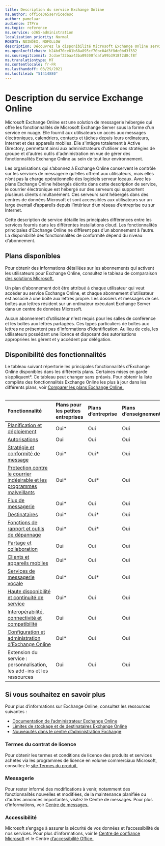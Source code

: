 ```yaml
---
title: Description du service Exchange Online
ms.author: office365servicedesc
author: pamelaar
audience: ITPro
ms.topic: reference
ms.service: o365-administration
localization_priority: Normal
ROBOTS: NOINDEX, NOFOLLOW
description: Découvrez la disponibilité Microsoft Exchange Online service et des fonctionnalités dans les plans Microsoft 365 et Office 365.
ms.openlocfilehash: b24bd70ce81b68a895cf70bc04d3f8dc0bd3f332
ms.sourcegitcommit: 2cdaef22baa43ba09300fdafa99b3918f2d8cf8f
ms.translationtype: MT
ms.contentlocale: fr-FR
ms.lasthandoff: 03/29/2021
ms.locfileid: "51414880"
---
```

# <a name="exchange-online-service-description"></a>Description du service Exchange Online

Microsoft Exchange Online est une solution de messagerie hébergée qui offre les fonctionnalités de Microsoft Exchange Server sous la forme d'un service en nuage. Elle fournit aux utilisateurs un accès aux messages électroniques, calendriers, contacts et tâches depuis leurs ordinateurs, Internet et des appareils mobiles. Elle s'intègre totalement à Active Directory, permettant ainsi aux administrateurs d'utiliser des stratégies de groupe et d'autres outils d'administration en vue de gérer des fonctionnalités Exchange Online au sein de tout leur environnement.
  
Les organisations qui s’abonnez à Exchange Online conservent le contrôle sur les services de messagerie qu’elles offrent aux utilisateurs, mais elles n’ont pas la charge opérationnelle des logiciels serveur locaux. Avec les plans Exchange Online hébergés décrits dans cette description de service, le courrier électronique est hébergé sur des serveurs qui supportent plusieurs clients simultanément. Ces serveurs sont hébergés dans des centres de données Microsoft et sont accessibles aux utilisateurs sur un large éventail d’appareils depuis l’intérieur d’un réseau d’entreprise ou sur Internet.

Cette description de service détaille les principales différences entre les services fournis dans les différentes installations cloud. Les fonctionnalités principales d’Exchange Online ne diffèrent pas d’un abonnement à l’autre. La disponibilité des fonctionnalités de conformité dépend du niveau d’abonnement.
  
## <a name="available-plans"></a>Plans disponibles

Pour obtenir des informations détaillées sur les abonnements qui activent les utilisateurs pour Exchange Online, consultez le tableau de comparaison [des solutions Microsoft.](https://go.microsoft.com/fwlink/?linkid=2139145)

Un plan d'abonnement doit être attribué à chaque utilisateur qui veut accéder au service Exchange Online, et chaque abonnement d'utilisateur est associé à une boîte aux lettres propre. Les dossiers et messages de ces boîtes aux lettres résident sur un ordinateur exécutant Exchange Server dans un centre de données Microsoft.
  
Aucun abonnement d'utilisateur n'est requis pour les salles de conférence et les boîtes aux lettres partagées. Ces types particuliers de boîtes aux lettres ne présentent pas d'informations d'identification. Au lieu de cela, les utilisateurs possédant une licence et disposant des autorisations appropriées les gèrent et y accèdent par délégation.

## <a name="feature-availability"></a>Disponibilité des fonctionnalités

Le tableau suivant répertorie les principales fonctionnalités d’Exchange Online disponibles dans les différents plans. Certaines mises en garde s’appliquent*. Ce tableau peut changer sans préavis. Pour obtenir la liste complète des fonctionnalités Exchange Online les plus à jour dans les différents plans, voir [Comparer les plans Exchange Online.](https://www.microsoft.com/microsoft-365/exchange/compare-microsoft-exchange-online-plans)<br><br>
  
| Fonctionnalité | Plans pour les petites entreprises | Plans d’entreprise | Plans d’enseignement | GCC | GCC-High | DOD | 
|:-----|:-----|:-----|:-----|:-----|:-----|:-----|
|[Planification et déploiement](planning-and-deployment.md)|Oui*|Oui|Oui|Oui|Oui|Oui|
|[Autorisations](permissions.md)|Oui|Oui|Oui|Oui|Oui|Oui|
|[Stratégie et conformité de message](message-policy-and-compliance.md)|Oui*|Oui*|Oui|Oui|Oui|Oui|
|[Protection contre le courrier indésirable et les programmes malveillants](anti-spam-and-anti-malware-protection.md)|Oui*|Oui*|Oui|Oui|Oui|Oui|
|[Flux de messagerie](mail-flow.md)|Oui*|Oui|Oui|Oui|Oui|Oui|
|[Destinataires](recipients.md)|Oui*|Oui*|Oui|Oui|Oui*|Oui*|
|[Fonctions de rapport et outils de dépannage](reporting-features-and-troubleshooting-tools.md)|Oui*|Oui*|Oui|Oui|Oui*|Oui*|
|[Partage et collaboration](sharing-and-collaboration.md)|Oui|Oui|Oui|Oui|Oui|Oui|
|[Clients et appareils mobiles](clients-and-mobile-devices.md)|Oui*|Oui|Oui|Oui*|Oui*|Oui*|
|[Services de messagerie vocale](voice-message-services.md)|Oui*|Oui*|Oui|Non*|Non*|Non*|
|[Haute disponibilité et continuité de service](high-availability-and-business-continuity.md)|Oui*|Oui|Oui|Oui|Oui|Oui|
|[Interopérabilité, connectivité et compatibilité](interoperability-connectivity-and-compatibility.md)|Oui|Oui|Oui|Oui|Oui|Oui|
|[Configuration et administration d’Exchange Online](exchange-online-setup-and-administration.md)|Oui*|Oui|Oui|Oui|Oui|Oui*|
|Extension du service : personnalisation, les add-ins et les ressources|Oui|Oui|Oui|Oui|Oui|Oui|

## <a name="learn-more"></a>Si vous souhaitez en savoir plus

Pour plus d’informations sur Exchange Online, consultez les ressources suivantes :

- [Documentation de l’administrateur Exchange Online](/exchange/exchange-online)
- [Limites de stockage et de destinataires Exchange Online](exchange-online-limits.md)
- [Nouveautés dans le centre d’administration Exchange](/exchange/whats-new)

### <a name="licensing-terms"></a>Termes du contrat de licence

Pour obtenir les termes et conditions de licence des produits et services achetés via les programmes de licence en volume commerciaux Microsoft, consultez le [site Termes du produit.](https://www.microsoft.com/licensing/terms/) 

### <a name="messaging"></a>Messagerie 

Pour rester informé des modifications à venir, notamment des fonctionnalités nouvelles et modifiées, de la maintenance planifiée ou d’autres annonces importantes, visitez le Centre de messages. Pour plus d’informations, voir [Centre de messages.](/microsoft-365/admin/manage/message-center)

### <a name="accessibility"></a>Accessibilité

Microsoft s’engage à assurer la sécurité de vos données et l’accessibilité de nos services. Pour plus d’informations, voir le [Centre de confiance Microsoft](https://www.microsoft.com/trust-center) et le Centre [d’accessibilité Office.](https://support.office.com/article/ecab0fcf-d143-4fe8-a2ff-6cd596bddc6d)
